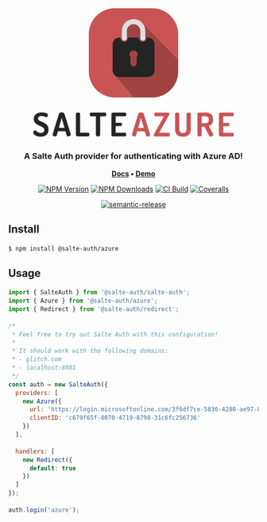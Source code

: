 <h2 align="center">
  <div>
    <a href="https://github.com/salte-auth/azure">
      <img height="180px" src="https://raw.githubusercontent.com/salte-auth/logos/main/images/logo.svg?sanitize=true">
      <br>
      <br>
      <img height="50px" src="https://raw.githubusercontent.com/salte-auth/logos/main/images/%40salte-auth/azure.svg?sanitize=true">
    </a>
  </div>
</h2>

<h3 align="center">
	A Salte Auth provider for authenticating with Azure AD!
</h3>

<p align="center">
	<strong>
		<a href="https://salte-auth.gitbook.io">Docs</a>
		•
		<a href="https://salte-auth-demo.glitch.me">Demo</a>
	</strong>
</p>

<div align="center">

  [![NPM Version][npm-version-image]][npm-url]
  [![NPM Downloads][npm-downloads-image]][npm-url]
  [![CI Build][github-actions-image]][github-actions-url]
  [![Coveralls][coveralls-image]][coveralls-url]

  [![semantic-release][semantic-release-image]][semantic-release-url]

</div>

## Install

```sh
$ npm install @salte-auth/azure
```

## Usage

```js
import { SalteAuth } from '@salte-auth/salte-auth';
import { Azure } from '@salte-auth/azure';
import { Redirect } from '@salte-auth/redirect';

/* 
 * Feel free to try out Salte Auth with this configuration!
 * 
 * It should work with the following domains:
 * - glitch.com
 * - localhost:8081
 */
const auth = new SalteAuth({
  providers: [
    new Azure({
      url: 'https://login.microsoftonline.com/3f6df7ce-5830-4280-ae97-8e4016d1c6d0',
      clientID: 'c679f65f-8070-4719-8798-31c6fc256736'
    })
  ],

  handlers: [
    new Redirect({
      default: true
    })
  ]
});

auth.login('azure');
```

[npm-version-image]: https://img.shields.io/npm/v/@salte-auth/azure.svg?style=flat
[npm-downloads-image]: https://img.shields.io/npm/dm/@salte-auth/azure.svg?style=flat
[npm-url]: https://npmjs.org/package/@salte-auth/azure

[github-actions-image]: https://github.com/salte-auth/azure/actions/workflows/ci.yml/badge.svg?branch=main 
[github-actions-url]: https://github.com/salte-auth/azure/actions/workflows/ci.yml

[coveralls-image]: https://img.shields.io/coveralls/salte-auth/azure/main.svg
[coveralls-url]: https://coveralls.io/github/salte-auth/azure?branch=main

[commitizen-image]: https://img.shields.io/badge/commitizen-friendly-brightgreen.svg
[commitizen-url]: https://commitizen.github.io/cz-cli/

[semantic-release-url]: https://github.com/semantic-release/semantic-release
[semantic-release-image]: https://img.shields.io/badge/%20%20%F0%9F%93%A6%F0%9F%9A%80-semantic--release-e10079.svg
